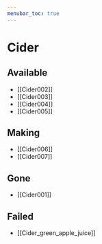 ```yaml
---
menubar_toc: true
---
```



# Cider
## Available
* [[Cider002]]
* [[Cider003]]
* [[Cider004]]
* [[Cider005]]

## Making
* [[Cider006]]
* [[Cider007]]

## Gone
* [[Cider001]]

## Failed
* [[Cider_green_apple_juice]]